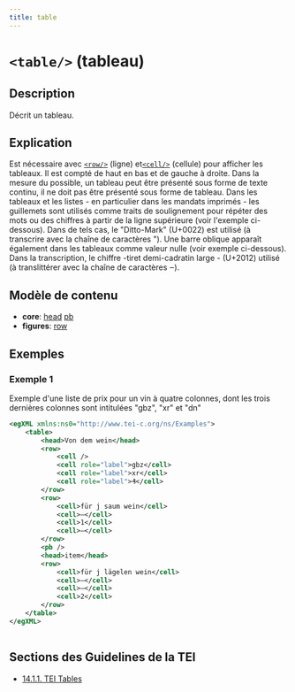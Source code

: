 ```yaml
---
title: table
---
```




# `<table/>` (tableau)

## Description

Décrit un tableau.

## Explication

Est nécessaire avec [`<row/>`](row.md)  (ligne) et[`<cell/>`](cell.md)  (cellule) pour afficher les tableaux. Il est compté de haut en bas et de gauche à droite. Dans la mesure du possible, un tableau peut être présenté sous forme de texte continu, il ne doit pas être présenté sous forme de tableau. Dans les tableaux et les listes - en particulier dans les mandats imprimés - les guillemets sont utilisés comme traits de soulignement pour répéter des mots ou des chiffres à partir de la ligne supérieure (voir l'exemple ci-dessous). Dans de tels cas, le "Ditto-Mark" (U+0022) est utilisé (à transcrire avec la chaîne de caractères "). Une barre oblique apparaît également dans les tableaux comme valeur nulle (voir exemple ci-dessous). Dans la transcription, le chiffre -tiret demi-cadratin large - (U+2012) utilisé (à translittérer avec la chaîne de caractères ‒).

## Modèle de contenu

- **core**: [head](head.md) [pb](pb.md)
- **figures**: [row](row.md)

## Exemples

### Exemple 1

Exemple d'une liste de prix pour un vin à quatre colonnes, dont les trois dernières colonnes sont intitulées "gbz", "xr" et "dn"

```xml
<egXML xmlns:ns0="http://www.tei-c.org/ns/Examples">
    <table>
        <head>Von dem wein</head>
        <row>
            <cell />
            <cell role="label">gbz</cell>
            <cell role="label">xr</cell>
            <cell role="label">₰</cell>
        </row>
        <row>
            <cell>für j saum wein</cell>
            <cell>–</cell>
            <cell>1</cell>
            <cell>–</cell>
        </row>
        <pb />
        <head>item</head>
        <row>
            <cell>für j lägelen wein</cell>
            <cell>–</cell>
            <cell>–</cell>
            <cell>2</cell>
        </row>
    </table>
</egXML>
               
```

## Sections des Guidelines de la TEI

- [14.1.1. TEI Tables](https://www.tei-c.org/release/doc/tei-p5-doc/en/html/FT.html#FTTAB1)